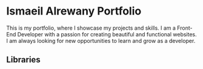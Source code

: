 # Ismaeil Alrewany Portfolio

This is my portfolio, where I showcase my projects and skills. I am a Front-End Developer with a passion for creating beautiful and functional websites. I am always looking for new opportunities to learn and grow as a developer.

## Libraries

